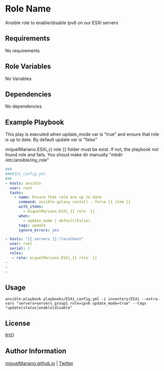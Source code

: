 Role Name
=========

Ansible role to enable/disable ipv6 on our ESXi servers

Requirements
------------

No requirements

Role Variables
--------------

No Variables

Dependencies
------------

No dependencies

Example Playbook
----------------

This play is executed when update_mode var is "true" and ensure that role is up to date. By default update var is "false"

miquelMariano.ESXi_{{ role }} folder must be exist. If not, the playbook not found role and fails. You shoud make dir manually "mkdir /etc/ansible/my_role"

```yaml
###
###ESXi_config.yml
###		
- hosts: ansible
  user: root
  tasks:
    - name: Ensure that role are up to date
      command: ansible-galaxy install --force {{ item }}
      with_items:
        - miquelMariano.ESXi_{{ role  }}
      when:
        - update_mode | default(False)
      tags: update
      ignore_errors: yes

- hosts: "{{ servers }}:!localhost"
  user: root
  serial: 1
  roles:
   - role: miquelMariano.ESXi_{{ role  }}
~
~
~

```

Usage
------

`ansible-playbook playbooks/ESXi_config.yml -i inventory/ESXi --extra-vars "servers=servers_group1 role=ipv6 update_mode=true" --tags "update|status|enable|disable"`


License
-------

BSD

Author Information
------------------

[miquelMariano.github.io](https://miquelMariano.github.io) | [Twitter](https://twitter.com/miquelMariano)

